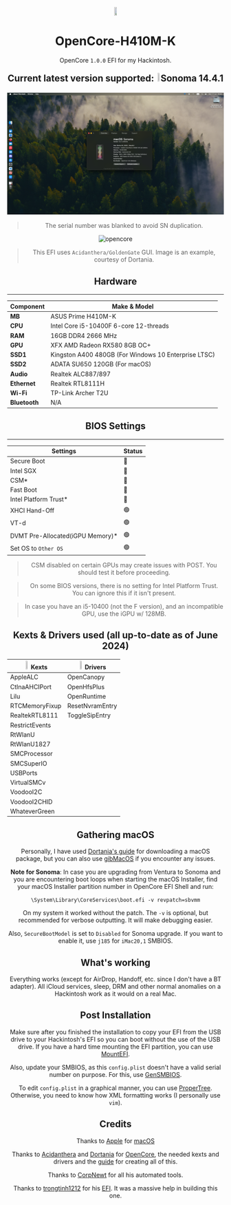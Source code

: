 <div align="center">
<img src="https://dortania.github.io/docs/latest/Logos/Logo.png" width=10% height=10%>
<h1>OpenCore-H410M-K</h1>

OpenCore `1.0.0` EFI for my Hackintosh.

<b><p style="font-size: 150%;">Current latest version supported: <img src="https://cdn.jim-nielsen.com/macos/512/macos-sonoma-2023-09-26.png?rf=1024" width=2% height=2%/>Sonoma 14.4.1</p></b>

![image](screenshot.png)
> The serial number was blanked to avoid SN duplication.

![opencore](https://dortania.github.io/OpenCore-Post-Install/assets/img/gui-nouveau.8ad4a7b4.png)
> This EFI uses `Acidanthera/GoldenGate` GUI. Image is an example, courtesy of Dortania.

<b>Hardware</b>
---------------

-----------------
| Component | Make & Model |
|-------|-----------------|
| **MB**|   ASUS Prime H410M-K|
| **CPU**|     Intel Core i5-10400F 6-core 12-threads|
| **RAM**|        16GB DDR4 2666 MHz|
| **GPU**| XFX AMD Radeon RX580 8GB OC+|
| **SSD1**|          Kingston A400 480GB (For Windows 10 Enterprise LTSC)|
| **SSD2**|          ADATA SU650 120GB (For macOS)|
| **Audio**|         Realtek ALC887/897|
| **Ethernet**|      Realtek RTL8111H|
| **Wi-Fi**|          TP-Link Archer T2U|
| **Bluetooth**|     N/A        |           


<b>BIOS Settings</b>
-----------------
-----------------
| Settings | Status |
|-------|-----------------|
 | Secure Boot| 🔴 |
 | Intel SGX| 🔴 |
 | CSM*| 🔴 |
 | Fast Boot| 🔴 |
 | Intel Platform Trust*| 🔴 |
 | XHCI Hand-Off| 🟢 |
 | VT-d| 🟢 |
 | DVMT Pre-Allocated(iGPU Memory)* | 🟢  |
 | Set OS to `Other OS`| 🟢 |

> CSM disabled on certain GPUs may create issues with POST. You should test it before proceeding.

> On some BIOS versions, there is no setting for Intel Platform Trust. You can ignore this if it isn't present.

> In case you have an i5-10400 (not the F version), and an incompatible GPU, use the iGPU w/ 128MB.

<b>Kexts & Drivers used (all up-to-date as of June 2024)</b>
-----------------
| <img src="https://www.iconninja.com/files/916/977/123/kext-icon.png" width=10% height=10%> Kexts | <img src="https://upload.wikimedia.org/wikipedia/commons/thumb/b/b3/Terminalicon2.png/120px-Terminalicon2.png" width=10% height=10%> Drivers |
|-------|-----------------|
| AppleALC| OpenCanopy  |
| CtlnaAHCIPort| OpenHfsPlus|
| Lilu| OpenRuntime |
| RTCMemoryFixup| ResetNvramEntry |
| RealtekRTL8111| ToggleSipEntry |
| RestrictEvents| |
| RtWlanU| |
| RtWlanU1827| |
| SMCProcessor| |
| SMCSuperIO| |
| USBPorts| |
| VirtualSMCv
| VoodooI2C| |
| VoodooI2CHID| |
| WhateverGreen| |

<b>Gathering macOS</b>
----------------------
Personally, I have used [Dortania's guide](https://dortania.github.io/OpenCore-Install-Guide/installer-guide/mac-install.html#making-the-installer-in-macos) for downloading a macOS package, but you can also use [gibMacOS](https://github.com/corpnewt/gibMacOS) if you encounter any issues.

**Note for Sonoma**: In case you are upgrading from Ventura to Sonoma and you are encountering boot loops when starting the macOS Installer, find your macOS Installer partition number in OpenCore EFI Shell and run:
```
\System\Library\CoreServices\boot.efi -v revpatch=sbvmm
```
On my system it worked without the patch. The `-v` is optional, but recommended for verbose outputting. It will make debugging easier.

Also, `SecureBootModel` is set to `Disabled` for Sonoma upgrade. If you want to enable it, use `j185` for `iMac20,1` SMBIOS.

<b>What's working</b>
---------------------
Everything works (except for AirDrop, Handoff, etc. since I don't have a BT adapter). All iCloud services, sleep, DRM and other normal anomalies on a Hackintosh work as it would on a real Mac.

<b>Post Installation</b>
------------------------
Make sure after you finished the installation to copy your EFI from the USB drive to your Hackintosh's EFI so you can boot without the use of the USB drive. If you have a hard time mounting the EFI partition, you can use [MountEFI](https://github.com/corpnewt/MountEFI). 

Also, update your SMBIOS, as this `config.plist` doesn't have a valid serial number on purpose. For this, use [GenSMBIOS](https://github.com/corpnewt/GenSMBIOS).

To edit `config.plist` in a graphical manner, you can use [ProperTree](https://github.com/corpnewt/ProperTree). Otherwise, you need to know how XML formatting works (I personally use `vim`).

<b>Credits</b>
--------------
Thanks to [Apple](https://apple.com) for [macOS](https://www.apple.com/macos/)

 Thanks to [Acidanthera](https://github.com/acidanthera) and [Dortania](https://github.com/dortania) for [OpenCore](https://github.com/acidanthera/OpenCorePkg), the needed kexts and drivers and the [guide](https://dortania.github.io/OpenCore-Install-Guide/) for creating all of this.
 
 Thanks to [CorpNewt](https://github.com/corpnewt) for all his automated tools.
 
 Thanks to [trongtinh1212](https://github.com/trongtinh1212) for his [EFI](https://github.com/trongtinh1212/H410M-K-Opencore). It was a massive help in building this one.
</div>
